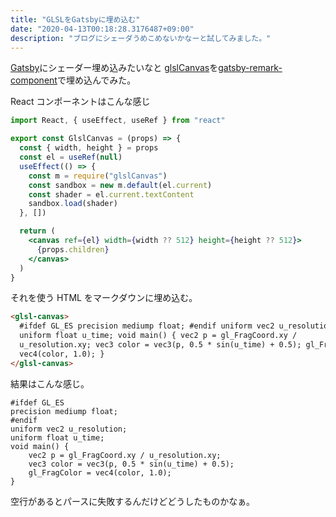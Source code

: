 ```yaml
---
title: "GLSLをGatsbyに埋め込む"
date: "2020-04-13T00:18:28.3176487+09:00"
description: "ブログにシェーダうめこめないかなーと試してみました。"
---
```


[Gatsby](https://www.gatsbyjs.org/)にシェーダー埋め込みたいなと [glslCanvas](https://github.com/patriciogonzalezvivo/glslCanvas)を[gatsby-remark-component](https://github.com/hebilicious/gatsby-remark-component)で埋め込んでみた。

React コンポーネントはこんな感じ

```jsx
import React, { useEffect, useRef } from "react"

export const GlslCanvas = (props) => {
  const { width, height } = props
  const el = useRef(null)
  useEffect(() => {
    const m = require("glslCanvas")
    const sandbox = new m.default(el.current)
    const shader = el.current.textContent
    sandbox.load(shader)
  }, [])

  return (
    <canvas ref={el} width={width ?? 512} height={height ?? 512}>
      {props.children}
    </canvas>
  )
}
```

それを使う HTML をマークダウンに埋め込む。

```html
<glsl-canvas>
  #ifdef GL_ES precision mediump float; #endif uniform vec2 u_resolution;
  uniform float u_time; void main() { vec2 p = gl_FragCoord.xy /
  u_resolution.xy; vec3 color = vec3(p, 0.5 * sin(u_time) + 0.5); gl_FragColor =
  vec4(color, 1.0); }
</glsl-canvas>
```

結果はこんな感じ。

```glsl:render
#ifdef GL_ES
precision mediump float;
#endif
uniform vec2 u_resolution;
uniform float u_time;
void main() {
    vec2 p = gl_FragCoord.xy / u_resolution.xy;
    vec3 color = vec3(p, 0.5 * sin(u_time) + 0.5);
    gl_FragColor = vec4(color, 1.0);
}
```

空行があるとパースに失敗するんだけどどうしたものかなぁ。
